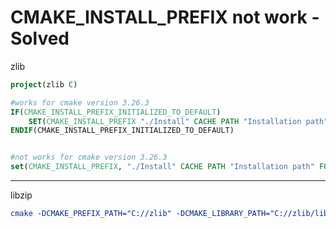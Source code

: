 # CMAKE_INSTALL_PREFIX not work - Solved

zlib
```cmake
project(zlib C)

#works for cmake version 3.26.3
IF(CMAKE_INSTALL_PREFIX_INITIALIZED_TO_DEFAULT)
    SET(CMAKE_INSTALL_PREFIX "./Install" CACHE PATH "Installation path" FORCE)
ENDIF(CMAKE_INSTALL_PREFIX_INITIALIZED_TO_DEFAULT)


#not works for cmake version 3.26.3
set(CMAKE_INSTALL_PREFIX, "./Install" CACHE PATH "Installation path" FORCE)
```
---
libzip
```cmake
cmake -DCMAKE_PREFIX_PATH="C://zlib" -DCMAKE_LIBRARY_PATH="C://zlib/lib" ..
```
